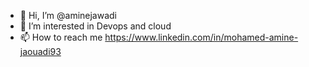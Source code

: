 - 👋 Hi, I’m @aminejawadi
- 👀 I’m interested in Devops and cloud
- 📫 How to reach me https://www.linkedin.com/in/mohamed-amine-jaouadi93

<!---
aminejawadi/aminejawadi is a ✨ special ✨ repository because its `README.md` (this file) appears on your GitHub profile.
You can click the Preview link to take a look at your changes.
--->
